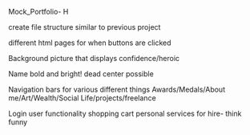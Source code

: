 Mock_Portfolio- H

create file structure similar to previous project

different html pages for when buttons are clicked

Background picture that displays confidence/heroic

Name bold and bright! dead center possible

Navigation bars for various different things
Awards/Medals/About me/Art/Wealth/Social Life/projects/freelance

Login user functionality shopping cart personal services for hire- think funny




